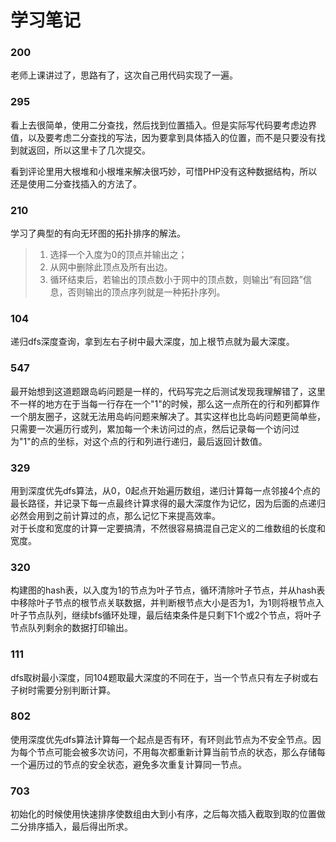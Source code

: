 # 学习笔记

### 200
老师上课讲过了，思路有了，这次自己用代码实现了一遍。

### 295
看上去很简单，使用二分查找，然后找到位置插入。但是实际写代码要考虑边界值，以及要考虑二分查找的写法，因为要拿到具体插入的位置，而不是只要没有找到就返回，所以这里卡了几次提交。

看到评论里用大根堆和小根堆来解决很巧妙，可惜PHP没有这种数据结构，所以还是使用二分查找插入的方法了。

### 210
学习了典型的有向无环图的拓扑排序的解法。

> 1. 选择一个入度为0的顶点并输出之；  
> 2. 从网中删除此顶点及所有出边。  
> 3. 循环结束后，若输出的顶点数小于网中的顶点数，则输出“有回路”信息，否则输出的顶点序列就是一种拓扑序列。

### 104
递归dfs深度查询，拿到左右子树中最大深度，加上根节点就为最大深度。

### 547
最开始想到这道题跟岛屿问题是一样的，代码写完之后测试发现我理解错了，这里不一样的地方在于当每一行存在一个"1"的时候，那么这一点所在的行和列都算作一个朋友圈子，这就无法用岛屿问题来解决了。其实这样也比岛屿问题更简单些，只需要一次遍历行或列，累加每一个未访问过的点，然后记录每一个访问过为"1"的点的坐标，对这个点的行和列进行递归，最后返回计数值。

### 329
用到深度优先dfs算法，从0，0起点开始遍历数组，递归计算每一点邻接4个点的最长路径，并记录下每一点最终计算求得的最大深度作为记忆，因为后面的点递归必然会用到之前计算过的点，那么记忆下来提高效率。  
对于长度和宽度的计算一定要搞清，不然很容易搞混自己定义的二维数组的长度和宽度。

### 320
构建图的hash表，以入度为1的节点为叶子节点，循环清除叶子节点，并从hash表中移除叶子节点的根节点关联数据，并判断根节点大小是否为1，为1则将根节点入叶子节点队列，继续bfs循环处理，最后结束条件是只剩下1个或2个节点，将叶子节点队列剩余的数据打印输出。

### 111
dfs取树最小深度，同104题取最大深度的不同在于，当一个节点只有左子树或右子树时需要分别判断计算。

### 802
使用深度优先dfs算法计算每一个起点是否有环，有环则此节点为不安全节点。因为每个节点可能会被多次访问，不用每次都重新计算当前节点的状态，那么存储每一个遍历过的节点的安全状态，避免多次重复计算同一节点。

### 703
初始化的时候使用快速排序使数组由大到小有序，之后每次插入截取到取的位置做二分排序插入，最后得出所求。